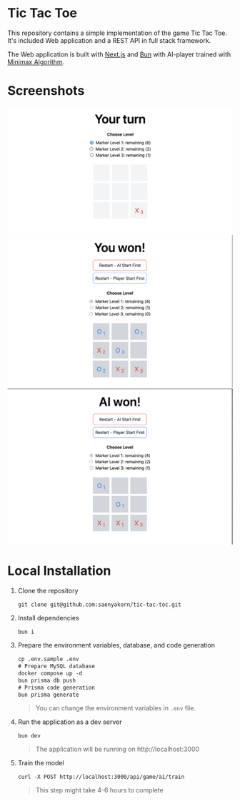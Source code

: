 # Tic Tac Toe

This repository contains a simple implementation of the game Tic Tac Toe. It's included Web application and a REST API in full stack framework.

The Web application is built with [Next.js](https://nextjs.org/) and [Bun](https://bun.sh/) with AI-player trained with [Minimax Algorithm](https://en.wikipedia.org/wiki/Minimax).

# Screenshots

![Demo](./docs/demo.png)
![Demo](./docs/demo2.png)
![Demo](./docs/demo3.png)

# Local Installation

1. Clone the repository

   ```
   git clone git@github.com:saenyakorn/tic-tac-toc.git
   ```

2. Install dependencies

   ```
   bun i
   ```

3. Prepare the environment variables, database, and code generation

   ```
   cp .env.sample .env
   # Prepare MySQL database
   docker compose up -d
   bun prisma db push
   # Prisma code generation
   bun prisma generate
   ```

   > You can change the environment variables in `.env` file.

4. Run the application as a dev server

   ```
   bun dev
   ```

   > The application will be running on http://localhost:3000

5. Train the model

   ```
   curl -X POST http://localhost:3000/api/game/ai/train
   ```

   > This step might take 4-6 hours to complete
